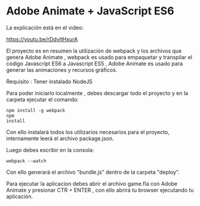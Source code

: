 # Adobe Animate + JavaScript ES6

La explicación está en el video:

https://youtu.be/rDdvltHxurA

El proyecto es en resumen la utilización de webpack y los archivos que genera Adobe Animate , webpack es usado para empaquetar y transpilar el código Javascript ES6 a Javascript ES5 , Adobe Animate es usado para generar las animaciones y recursos gráficos.

Requisito : Tener instalado NodeJS

Para poder iniciarlo localmente , debes descargar todo el proyecto y en la carpeta ejecutar el comando:

<code>npm install -g webpack</code> </br>
<code>npm install</code>

Con ello instalará todos los utilizarios necesarios para el proyecto, internamente leerá el archivo package.json.

Luego debes escribir en la consola:

<code>webpack --watch</code>

Con ello generará el archivo "bundle.js" dentro de la carpeta "deploy".

Para ejecutar la aplicacion debes abrir el archivo game.fla con Adobe Animate y presionar CTR + ENTER , con ello abrirá tu browser ejecutando tu aplicación.


